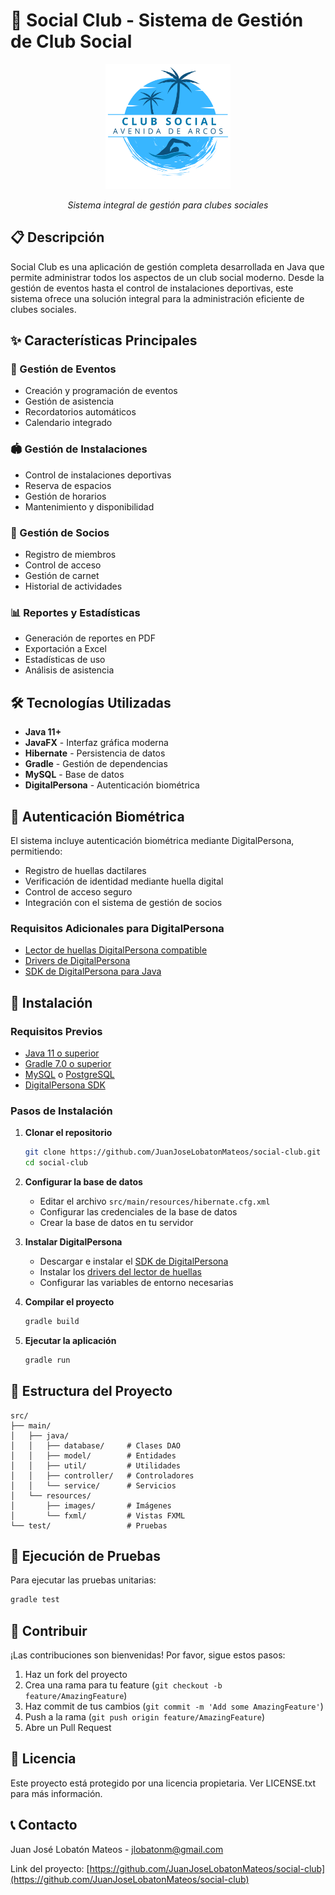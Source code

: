 # 🏢 Social Club - Sistema de Gestión de Club Social

<div align="center">
  <img src="src/main/resources/images/logo.png" alt="Logo del Club Social" width="200">
  <br>
  <p><em>Sistema integral de gestión para clubes sociales</em></p>
</div>

## 📋 Descripción

Social Club es una aplicación de gestión completa desarrollada en Java que permite administrar todos los aspectos de un club social moderno. Desde la gestión de eventos hasta el control de instalaciones deportivas, este sistema ofrece una solución integral para la administración eficiente de clubes sociales.

## ✨ Características Principales

### 🎯 Gestión de Eventos
- Creación y programación de eventos
- Gestión de asistencia
- Recordatorios automáticos
- Calendario integrado

### 🏟️ Gestión de Instalaciones
- Control de instalaciones deportivas
- Reserva de espacios
- Gestión de horarios
- Mantenimiento y disponibilidad

### 👥 Gestión de Socios
- Registro de miembros
- Control de acceso
- Gestión de carnet
- Historial de actividades

### 📊 Reportes y Estadísticas
- Generación de reportes en PDF
- Exportación a Excel
- Estadísticas de uso
- Análisis de asistencia

## 🛠️ Tecnologías Utilizadas

- **Java 11+**
- **JavaFX** - Interfaz gráfica moderna
- **Hibernate** - Persistencia de datos
- **Gradle** - Gestión de dependencias
- **MySQL** - Base de datos
- **DigitalPersona** - Autenticación biométrica

## 🔐 Autenticación Biométrica

El sistema incluye autenticación biométrica mediante DigitalPersona, permitiendo:

- Registro de huellas dactilares
- Verificación de identidad mediante huella digital
- Control de acceso seguro
- Integración con el sistema de gestión de socios

### Requisitos Adicionales para DigitalPersona
- [Lector de huellas DigitalPersona compatible](https://www.crossmatch.com/global/products/digitalpersona/)
- [Drivers de DigitalPersona](https://www.crossmatch.com/global/support/downloads/)
- [SDK de DigitalPersona para Java](https://www.crossmatch.com/global/products/digitalpersona/)

## 🚀 Instalación

### Requisitos Previos
- [Java 11 o superior](https://www.oracle.com/java/technologies/javase/jdk11-archive-downloads.html)
- [Gradle 7.0 o superior](https://gradle.org/releases/)
- [MySQL](https://dev.mysql.com/downloads/) o [PostgreSQL](https://www.postgresql.org/download/)
- [DigitalPersona SDK](https://www.crossmatch.com/global/products/digitalpersona/)

### Pasos de Instalación

1. **Clonar el repositorio**
   ```bash
   git clone https://github.com/JuanJoseLobatonMateos/social-club.git
   cd social-club
   ```

2. **Configurar la base de datos**
   - Editar el archivo `src/main/resources/hibernate.cfg.xml`
   - Configurar las credenciales de la base de datos
   - Crear la base de datos en tu servidor

3. **Instalar DigitalPersona**
   - Descargar e instalar el [SDK de DigitalPersona](https://www.crossmatch.com/global/products/digitalpersona/)
   - Instalar los [drivers del lector de huellas](https://www.crossmatch.com/global/support/downloads/)
   - Configurar las variables de entorno necesarias

4. **Compilar el proyecto**
   ```bash
   gradle build
   ```

5. **Ejecutar la aplicación**
   ```bash
   gradle run
   ```

## 📁 Estructura del Proyecto

```
src/
├── main/
│   ├── java/
│   │   ├── database/     # Clases DAO
│   │   ├── model/        # Entidades
│   │   ├── util/         # Utilidades
│   │   ├── controller/   # Controladores
│   │   └── service/      # Servicios
│   └── resources/
│       ├── images/       # Imágenes
│       └── fxml/         # Vistas FXML
└── test/                 # Pruebas
```

## 🧪 Ejecución de Pruebas

Para ejecutar las pruebas unitarias:
```bash
gradle test
```

## 🤝 Contribuir

¡Las contribuciones son bienvenidas! Por favor, sigue estos pasos:

1. Haz un fork del proyecto
2. Crea una rama para tu feature (`git checkout -b feature/AmazingFeature`)
3. Haz commit de tus cambios (`git commit -m 'Add some AmazingFeature'`)
4. Push a la rama (`git push origin feature/AmazingFeature`)
5. Abre un Pull Request

## 📝 Licencia

Este proyecto está protegido por una licencia propietaria. Ver LICENSE.txt para más información.

## 📞 Contacto

Juan José Lobatón Mateos - [jlobatonm@gmail.com](mailto:jlobatonm@gmail.com)

Link del proyecto: [https://github.com/JuanJoseLobatonMateos/social-club](https://github.com/JuanJoseLobatonMateos/social-club)
